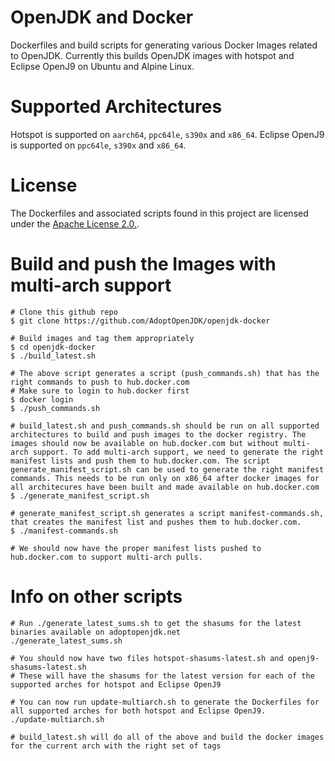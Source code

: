 # OpenJDK and Docker
Dockerfiles and build scripts for generating various Docker Images related to OpenJDK. Currently this builds OpenJDK images with hotspot and Eclipse OpenJ9 on Ubuntu and Alpine Linux.

# Supported Architectures
Hotspot is supported on ```aarch64```, ```ppc64le```, ```s390x``` and ```x86_64```.
Eclipse OpenJ9 is supported on ```ppc64le```, ```s390x``` and ```x86_64```.

# License
The Dockerfiles and associated scripts found in this project are licensed under the [Apache License 2.0.](http://www.apache.org/licenses/LICENSE-2.0.html).

# Build and push the Images with multi-arch support

```
# Clone this github repo
$ git clone https://github.com/AdoptOpenJDK/openjdk-docker

# Build images and tag them appropriately
$ cd openjdk-docker
$ ./build_latest.sh

# The above script generates a script (push_commands.sh) that has the right commands to push to hub.docker.com
# Make sure to login to hub.docker first
$ docker login
$ ./push_commands.sh

# build_latest.sh and push_commands.sh should be run on all supported architectures to build and push images to the docker registry. The images should now be available on hub.docker.com but without multi-arch support. To add multi-arch support, we need to generate the right manifest lists and push them to hub.docker.com. The script generate_manifest_script.sh can be used to generate the right manifest commands. This needs to be run only on x86_64 after docker images for all architecures have been built and made available on hub.docker.com
$ ./generate_manifest_script.sh

# generate_manifest_script.sh generates a script manifest-commands.sh, that creates the manifest list and pushes them to hub.docker.com. 
$ ./manifest-commands.sh

# We should now have the proper manifest lists pushed to hub.docker.com to support multi-arch pulls.
```

# Info on other scripts
```
# Run ./generate_latest_sums.sh to get the shasums for the latest binaries available on adoptopenjdk.net
./generate_latest_sums.sh

# You should now have two files hotspot-shasums-latest.sh and openj9-shasums-latest.sh
# These will have the shasums for the latest version for each of the supported arches for hotspot and Eclipse OpenJ9

# You can now run update-multiarch.sh to generate the Dockerfiles for all supported arches for both hotspot and Eclipse OpenJ9.
./update-multiarch.sh

# build_latest.sh will do all of the above and build the docker images for the current arch with the right set of tags
```
